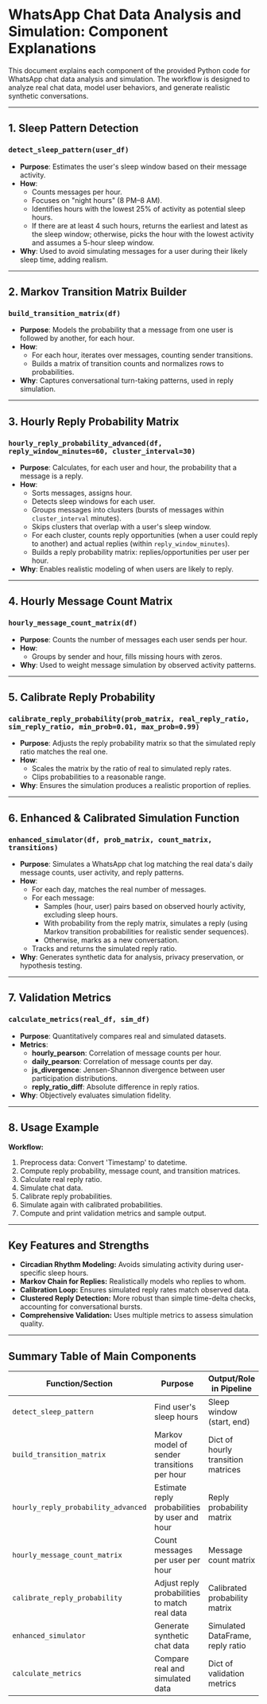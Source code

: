# WhatsApp Chat Data Analysis and Simulation: Component Explanations

This document explains each component of the provided Python code for WhatsApp chat data analysis and simulation. The workflow is designed to analyze real chat data, model user behaviors, and generate realistic synthetic conversations.

---

## 1. Sleep Pattern Detection

### `detect_sleep_pattern(user_df)`
- **Purpose**: Estimates the user's sleep window based on their message activity.
- **How**:
  - Counts messages per hour.
  - Focuses on "night hours" (8 PM–8 AM).
  - Identifies hours with the lowest 25% of activity as potential sleep hours.
  - If there are at least 4 such hours, returns the earliest and latest as the sleep window; otherwise, picks the hour with the lowest activity and assumes a 5-hour sleep window.
- **Why**: Used to avoid simulating messages for a user during their likely sleep time, adding realism.

---

## 2. Markov Transition Matrix Builder

### `build_transition_matrix(df)`
- **Purpose**: Models the probability that a message from one user is followed by another, for each hour.
- **How**:
  - For each hour, iterates over messages, counting sender transitions.
  - Builds a matrix of transition counts and normalizes rows to probabilities.
- **Why**: Captures conversational turn-taking patterns, used in reply simulation.

---

## 3. Hourly Reply Probability Matrix

### `hourly_reply_probability_advanced(df, reply_window_minutes=60, cluster_interval=30)`
- **Purpose**: Calculates, for each user and hour, the probability that a message is a reply.
- **How**:
  - Sorts messages, assigns hour.
  - Detects sleep windows for each user.
  - Groups messages into clusters (bursts of messages within `cluster_interval` minutes).
  - Skips clusters that overlap with a user's sleep window.
  - For each cluster, counts reply opportunities (when a user could reply to another) and actual replies (within `reply_window_minutes`).
  - Builds a reply probability matrix: replies/opportunities per user per hour.
- **Why**: Enables realistic modeling of when users are likely to reply.

---

## 4. Hourly Message Count Matrix

### `hourly_message_count_matrix(df)`
- **Purpose**: Counts the number of messages each user sends per hour.
- **How**:
  - Groups by sender and hour, fills missing hours with zeros.
- **Why**: Used to weight message simulation by observed activity patterns.

---

## 5. Calibrate Reply Probability

### `calibrate_reply_probability(prob_matrix, real_reply_ratio, sim_reply_ratio, min_prob=0.01, max_prob=0.99)`
- **Purpose**: Adjusts the reply probability matrix so that the simulated reply ratio matches the real one.
- **How**:
  - Scales the matrix by the ratio of real to simulated reply rates.
  - Clips probabilities to a reasonable range.
- **Why**: Ensures the simulation produces a realistic proportion of replies.

---

## 6. Enhanced & Calibrated Simulation Function

### `enhanced_simulator(df, prob_matrix, count_matrix, transitions)`
- **Purpose**: Simulates a WhatsApp chat log matching the real data's daily message counts, user activity, and reply patterns.
- **How**:
  - For each day, matches the real number of messages.
  - For each message:
    - Samples (hour, user) pairs based on observed hourly activity, excluding sleep hours.
    - With probability from the reply matrix, simulates a reply (using Markov transition probabilities for realistic sender sequences).
    - Otherwise, marks as a new conversation.
  - Tracks and returns the simulated reply ratio.
- **Why**: Generates synthetic data for analysis, privacy preservation, or hypothesis testing.

---

## 7. Validation Metrics

### `calculate_metrics(real_df, sim_df)`
- **Purpose**: Quantitatively compares real and simulated datasets.
- **Metrics**:
  - **hourly_pearson**: Correlation of message counts per hour.
  - **daily_pearson**: Correlation of message counts per day.
  - **js_divergence**: Jensen-Shannon divergence between user participation distributions.
  - **reply_ratio_diff**: Absolute difference in reply ratios.
- **Why**: Objectively evaluates simulation fidelity.

---

## 8. Usage Example

**Workflow:**
1. Preprocess data: Convert 'Timestamp' to datetime.
2. Compute reply probability, message count, and transition matrices.
3. Calculate real reply ratio.
4. Simulate chat data.
5. Calibrate reply probabilities.
6. Simulate again with calibrated probabilities.
7. Compute and print validation metrics and sample output.

---

## Key Features and Strengths

- **Circadian Rhythm Modeling:** Avoids simulating activity during user-specific sleep hours.
- **Markov Chain for Replies:** Realistically models who replies to whom.
- **Calibration Loop:** Ensures simulated reply rates match observed data.
- **Clustered Reply Detection:** More robust than simple time-delta checks, accounting for conversational bursts.
- **Comprehensive Validation:** Uses multiple metrics to assess simulation quality.

---

## Summary Table of Main Components

| Function/Section                    | Purpose                                                      | Output/Role in Pipeline                     |
|-------------------------------------|--------------------------------------------------------------|---------------------------------------------|
| `detect_sleep_pattern`              | Find user's sleep hours                                      | Sleep window (start, end)                   |
| `build_transition_matrix`           | Markov model of sender transitions per hour                  | Dict of hourly transition matrices          |
| `hourly_reply_probability_advanced` | Estimate reply probabilities by user and hour                | Reply probability matrix                    |
| `hourly_message_count_matrix`       | Count messages per user per hour                             | Message count matrix                        |
| `calibrate_reply_probability`       | Adjust reply probabilities to match real data                | Calibrated probability matrix               |
| `enhanced_simulator`                | Generate synthetic chat data                                 | Simulated DataFrame, reply ratio            |
| `calculate_metrics`                 | Compare real and simulated data                              | Dict of validation metrics                  |
